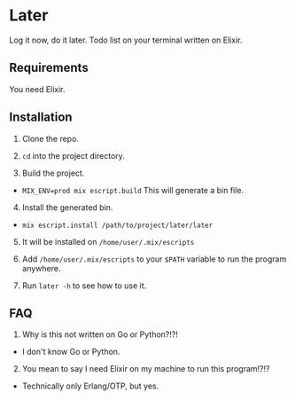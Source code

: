 # Later
Log it now, do it later. Todo list on your terminal written on Elixir.

## Requirements

You need Elixir.

## Installation

1. Clone the repo.

2. `cd` into the project directory.
   
3. Build the project.
- `MIX_ENV=prod mix escript.build` This will generate a bin file. 

4. Install the generated bin.
- `mix escript.install /path/to/project/later/later`

5. It will be installed on `/home/user/.mix/escripts`

6. Add `/home/user/.mix/escripts` to your `$PATH` variable to run the program anywhere.

7. Run `later -h` to see how to use it.

## FAQ

1. Why is this not written on Go or Python?!?!
- I don't know Go or Python.

2. You mean to say I need Elixir on my machine to run this program!?!?
- Technically only Erlang/OTP, but yes.